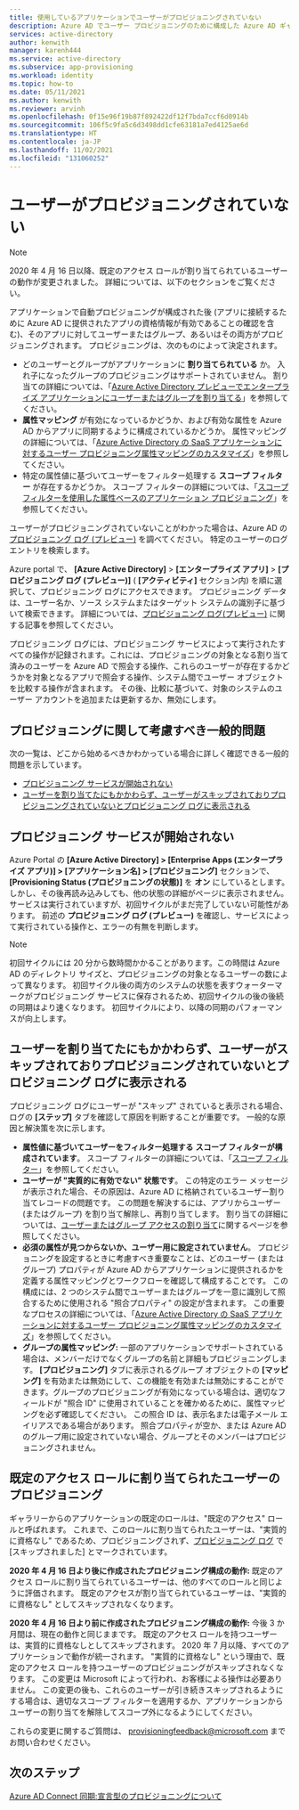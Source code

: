 ```yaml
---
title: 使用しているアプリケーションでユーザーがプロビジョニングされていない
description: Azure AD でユーザー プロビジョニングのために構成した Azure AD ギャラリー アプリケーションにユーザーが表示されない場合に発生する一般的な問題をトラブルシューティングする方法
services: active-directory
author: kenwith
manager: karenh444
ms.service: active-directory
ms.subservice: app-provisioning
ms.workload: identity
ms.topic: how-to
ms.date: 05/11/2021
ms.author: kenwith
ms.reviewer: arvinh
ms.openlocfilehash: 0f15e96f19b87f892422df12f7bda7ccf6d0914b
ms.sourcegitcommit: 106f5c9fa5c6d3498dd1cfe63181a7ed4125ae6d
ms.translationtype: HT
ms.contentlocale: ja-JP
ms.lasthandoff: 11/02/2021
ms.locfileid: "131060252"
---
```

# <a name="no-users-are-being-provisioned"></a>ユーザーがプロビジョニングされていない 
>[!NOTE]
>2020 年 4 月 16 日以降、既定のアクセス ロールが割り当てられているユーザーの動作が変更されました。 詳細については、以下のセクションをご覧ください。 
>
アプリケーションで自動プロビジョニングが構成された後 (アプリに接続するために Azure AD に提供されたアプリの資格情報が有効であることの確認を含む)、そのアプリに対してユーザーまたはグループ、あるいはその両方がプロビジョニングされます。 プロビジョニングは、次のものによって決定されます。

-   どのユーザーとグループがアプリケーションに **割り当てられている** か。 入れ子になったグループのプロビジョニングはサポートされていません。 割り当ての詳細については、「[Azure Active Directory プレビューでエンタープライズ アプリケーションにユーザーまたはグループを割り当てる](../manage-apps/assign-user-or-group-access-portal.md)」を参照してください。
-   **属性マッピング** が有効になっているかどうか、および有効な属性を Azure AD からアプリに同期するように構成されているかどうか。 属性マッピングの詳細については、「[Azure Active Directory の SaaS アプリケーションに対するユーザー プロビジョニング属性マッピングのカスタマイズ](customize-application-attributes.md)」を参照してください。
-   特定の属性値に基づいてユーザーをフィルター処理する **スコープ フィルター** が存在するかどうか。 スコープ フィルターの詳細については、「[スコープ フィルターを使用した属性ベースのアプリケーション プロビジョニング](../app-provisioning/define-conditional-rules-for-provisioning-user-accounts.md)」を参照してください。

ユーザーがプロビジョニングされていないことがわかった場合は、Azure AD の[プロビジョニング ログ (プレビュー)](../reports-monitoring/concept-provisioning-logs.md?context=azure/active-directory/manage-apps/context/manage-apps-context) を調べてください。 特定のユーザーのログ エントリを検索します。

Azure portal で、 **[Azure Active Directory]** &gt; **[エンタープライズ アプリ]** &gt; **[プロビジョニング ログ (プレビュー)]** ( **[アクティビティ]** セクション内) を順に選択して、プロビジョニング ログにアクセスできます。 プロビジョニング データは、ユーザー名か、ソース システムまたはターゲット システムの識別子に基づいて検索できます。 詳細については、[プロビジョニング ログ(プレビュー)](../reports-monitoring/concept-provisioning-logs.md?context=azure/active-directory/manage-apps/context/manage-apps-context) に関する記事を参照してください。 

プロビジョニング ログには、プロビジョニング サービスによって実行されたすべての操作が記録されます。これには、プロビジョニングの対象となる割り当て済みのユーザーを Azure AD で照会する操作、これらのユーザーが存在するかどうかを対象となるアプリで照会する操作、システム間でユーザー オブジェクトを比較する操作が含まれます。 その後、比較に基づいて、対象のシステムのユーザー アカウントを追加または更新するか、無効にします。

## <a name="general-problem-areas-with-provisioning-to-consider"></a>プロビジョニングに関して考慮すべき一般的問題
次の一覧は、どこから始めるべきかわかっている場合に詳しく確認できる一般的問題を示しています。

- [プロビジョニング サービスが開始されない](#provisioning-service-does-not-appear-to-start)
- [ユーザーを割り当てたにもかかわらず、ユーザーがスキップされておりプロビジョニングされていないとプロビジョニング ログに表示される](#provisioning-logs-say-users-are-skipped-and-not-provisioned-even-though-they-are-assigned)

## <a name="provisioning-service-does-not-appear-to-start"></a>プロビジョニング サービスが開始されない
Azure Portal の **[Azure Active Directory] &gt; [Enterprise Apps (エンタープライズ アプリ)] &gt; \[アプリケーション名\] &gt; [プロビジョニング]** セクションで、 **[Provisioning Status (プロビジョニングの状態)]** を **オン** にしているとします。 しかし、その後再読み込みしても、他の状態の詳細がページに表示されません。サービスは実行されていますが、初回サイクルがまだ完了していない可能性があります。 前述の **プロビジョニング ログ (プレビュー)** を確認し、サービスによって実行されている操作と、エラーの有無を判断します。

>[!NOTE]
>初回サイクルには 20 分から数時間かかることがあります。この時間は Azure AD のディレクトリ サイズと、プロビジョニングの対象となるユーザーの数によって異なります。 初回サイクル後の両方のシステムの状態を表すウォーターマークがプロビジョニング サービスに保存されるため、初回サイクルの後の後続の同期はより速くなります。 初回サイクルにより、以降の同期のパフォーマンスが向上します。
>


## <a name="provisioning-logs-say-users-are-skipped-and-not-provisioned-even-though-they-are-assigned"></a>ユーザーを割り当てたにもかかわらず、ユーザーがスキップされておりプロビジョニングされていないとプロビジョニング ログに表示される

プロビジョニング ログにユーザーが "スキップ" されていると表示される場合、ログの **[ステップ]** タブを確認して原因を判断することが重要です。 一般的な原因と解決策を次に示します。

- **属性値に基づいてユーザーをフィルター処理する** **スコープ フィルターが構成されています**。 スコープ フィルターの詳細については、「[スコープ フィルター](../app-provisioning/define-conditional-rules-for-provisioning-user-accounts.md)」を参照してください。
- **ユーザーが "実質的に有効でない" 状態です**。 この特定のエラー メッセージが表示された場合、その原因は、Azure AD に格納されているユーザー割り当てレコードの問題です。 この問題を解決するには、アプリからユーザー (またはグループ) を割り当て解除し、再割り当てします。 割り当ての詳細については、[ユーザーまたはグループ アクセスの割り当て](../manage-apps/assign-user-or-group-access-portal.md)に関するページを参照してください。
- **必須の属性が見つからないか、ユーザー用に設定されていません**。 プロビジョニングを設定するときに考慮すべき重要なことは、どのユーザー (またはグループ) プロパティが Azure AD からアプリケーションに提供されるかを定義する属性マッピングとワークフローを確認して構成することです。 この構成には、2 つのシステム間でユーザーまたはグループを一意に識別して照合するために使用される "照合プロパティ" の設定が含まれます。 この重要なプロセスの詳細については、「[Azure Active Directory の SaaS アプリケーションに対するユーザー プロビジョニング属性マッピングのカスタマイズ](customize-application-attributes.md)」を参照してください。
- **グループの属性マッピング:** 一部のアプリケーションでサポートされている場合は、メンバーだけでなくグループの名前と詳細もプロビジョニングします。 **[プロビジョニング]** タブに表示されるグループ オブジェクトの **[マッピング]** を有効または無効にして、この機能を有効または無効にすることができます。グループのプロビジョニングが有効になっている場合は、適切なフィールドが "照合 ID" に使用されていることを確かめるために、属性マッピングを必ず確認してください。 この照合 ID は、表示名または電子メール エイリアスである場合があります。 照合プロパティが空か、または Azure AD のグループ用に設定されていない場合、グループとそのメンバーはプロビジョニングされません。
## <a name="provisioning-users-assigned-to-the-default-access-role"></a>既定のアクセス ロールに割り当てられたユーザーのプロビジョニング
ギャラリーからのアプリケーションの既定のロールは、"既定のアクセス" ロールと呼ばれます。 これまで、このロールに割り当てられたユーザーは、"実質的に資格なし" であるため、プロビジョニングされず、[プロビジョニング ログ](../reports-monitoring/concept-provisioning-logs.md) で [スキップされました] とマークされています。 

**2020 年 4 月 16 日より後に作成されたプロビジョニング構成の動作:** 既定のアクセス ロールに割り当てられているユーザーは、他のすべてのロールと同じように評価されます。 既定のアクセスが割り当てられているユーザーは、"実質的に資格なし" としてスキップされなくなります。 

**2020 年 4 月 16 日より前に作成されたプロビジョニング構成の動作:** 今後 3 か月間は、現在の動作と同じままです。 既定のアクセス ロールを持つユーザーは、実質的に資格なしとしてスキップされます。 2020 年 7 月以降、すべてのアプリケーションで動作が統一されます。 "実質的に資格なし" という理由で、既定のアクセス ロールを持つユーザーのプロビジョニングがスキップされなくなります。 この変更は Microsoft によって行われ、お客様による操作は必要ありません。 この変更の後も、これらのユーザーが引き続きスキップされるようにする場合は、適切なスコープ フィルターを適用するか、アプリケーションからユーザーの割り当てを解除してスコープ外になるようにしてください。  

これらの変更に関するご質問は、 provisioningfeedback@microsoft.com までお問い合わせください。
## <a name="next-steps"></a>次のステップ

[Azure AD Connect 同期:宣言型のプロビジョニングについて](../hybrid/concept-azure-ad-connect-sync-declarative-provisioning.md)
